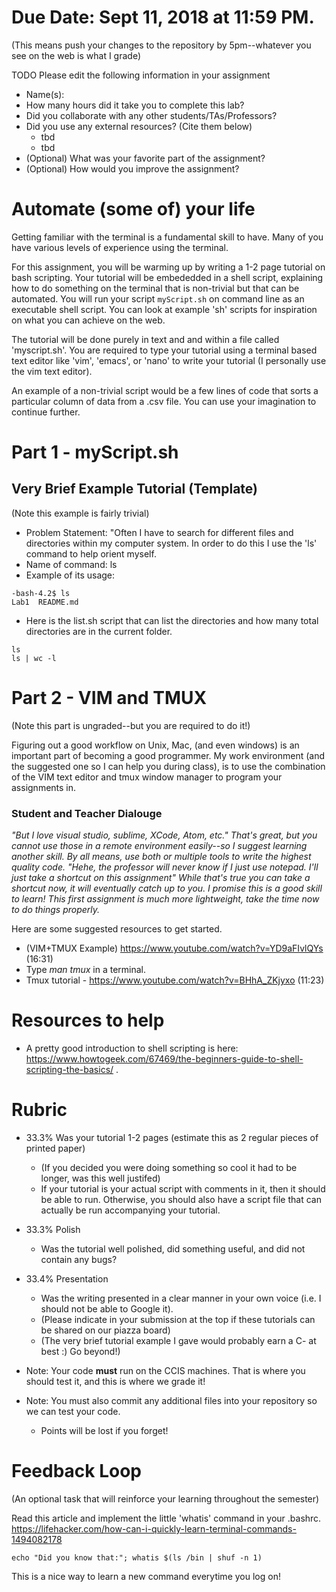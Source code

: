 # Due Date: Sept 11, 2018 at 11:59 PM.

(This means push your changes to the repository by 5pm--whatever you see on the web is what I grade)

TODO Please edit the following information in your assignment

- Name(s):
- How many hours did it take you to complete this lab?
- Did you collaborate with any other students/TAs/Professors?
- Did you use any external resources? (Cite them below)
  - tbd
  - tbd
- (Optional) What was your favorite part of the assignment?
- (Optional) How would you improve the assignment?

# Automate (some of) your life

Getting familiar with the terminal is a fundamental skill to have. Many of you have various levels of experience using the terminal.

For this assignment, you will be warming up by writing a 1-2 page tutorial on bash scripting. Your tutorial will be embededded in a shell script, explaining how to do something on the terminal that is non-trivial but that can be automated. You will run your script `myScript.sh` on command line as an executable shell script.  You can look at example 'sh' scripts for inspiration on what you can achieve on the web. 

The tutorial will be done purely  in text and and within a file called 'myscript.sh'. You are required to type your tutorial using a terminal based text editor like 'vim', 'emacs', or 'nano' to write your tutorial (I personally use the vim text editor).

An example of a non-trivial script would be a few lines of code that sorts a particular column of data from a .csv file. You can use your imagination to continue further.

# Part 1 - myScript.sh

## Very Brief Example Tutorial (Template)
(Note this example is fairly trivial)

* Problem Statement: "Often I have to search for different files and directories within my computer system. In order to do this I use the 'ls' command to help orient myself.
* Name of command: ls
* Example of its usage: 
```
-bash-4.2$ ls
Lab1  README.md
```

* Here is the list.sh script that can list the directories and how many total directories are in the current folder.

``` 
ls
ls | wc -l
```

# Part 2 - VIM and TMUX

(Note this part is ungraded--but you are required to do it!)

Figuring out a good workflow on Unix, Mac, (and even windows) is an important part of becoming a good programmer. My work environment (and the suggested one so I can help you during class), is to use the combination of the VIM text editor and tmux window manager to program your assignments in.

### Student and Teacher Dialouge
*"But I love visual studio, sublime, XCode, Atom, etc."*
*That's great, but you cannot use those in a remote environment easily--so I suggest learning another skill. By all means, use both or multiple tools to write the highest quality code.*
*"Hehe, the professor will never know if I just use notepad. I'll just take a shortcut on this assignment"*
*While that's true you can take a shortcut now, it will eventually catch up to you. I promise this is a good skill to learn! This first assignment is much more lightweight, take the time now to do things properly.*

Here are some suggested resources to get started.
* (VIM+TMUX Example) https://www.youtube.com/watch?v=YD9aFIvlQYs (16:31)
* Type *man tmux* in a terminal.
* Tmux tutorial - https://www.youtube.com/watch?v=BHhA_ZKjyxo (11:23)

# Resources to help

- A pretty good introduction to shell scripting is here: https://www.howtogeek.com/67469/the-beginners-guide-to-shell-scripting-the-basics/ .

# Rubric

* 33.3% Was your tutorial 1-2 pages (estimate this as 2 regular pieces of printed paper)
    * (If you decided you were doing something so cool it had to be longer, was this well justifed)
    * If your tutorial is your actual script with comments in it, then it should be able to run. Otherwise, you should also have a script file that can actually be run accompanying your tutorial.
* 33.3% Polish
    * Was the tutorial well polished, did something useful, and did not contain any bugs?
* 33.4% Presentation
    * Was the writing presented in a clear manner in your own voice (i.e. I should not be able to Google it).
  * (Please indicate in your submission at the top if these tutorials can be shared on our piazza board)
  * (The very brief tutorial example I gave would probably earn a C- at best :) Go beyond!)

* Note: Your code **must** run on the CCIS machines. That is where you should test it, and this is where we grade it!
* Note: You must also commit any additional files into your repository so we can test your code.
  * Points will be lost if you forget!

# Feedback Loop

(An optional task that will reinforce your learning throughout the semester)

Read this article and implement the little 'whatis' command in your .bashrc. https://lifehacker.com/how-can-i-quickly-learn-terminal-commands-1494082178

```
echo "Did you know that:"; whatis $(ls /bin | shuf -n 1)
```

This is a nice way to learn a new command everytime you log on!

